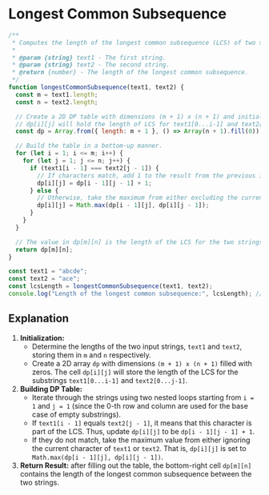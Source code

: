 # Longest Common Subsequence

```js
/**
 * Computes the length of the longest common subsequence (LCS) of two strings.
 *
 * @param {string} text1 - The first string.
 * @param {string} text2 - The second string.
 * @return {number} - The length of the longest common subsequence.
 */
function longestCommonSubsequence(text1, text2) {
  const m = text1.length;
  const n = text2.length;

  // Create a 2D DP table with dimensions (m + 1) x (n + 1) and initialize all cells to 0.
  // dp[i][j] will hold the length of LCS for text1[0...i-1] and text2[0...j-1].
  const dp = Array.from({ length: m + 1 }, () => Array(n + 1).fill(0));

  // Build the table in a bottom-up manner.
  for (let i = 1; i <= m; i++) {
    for (let j = 1; j <= n; j++) {
      if (text1[i - 1] === text2[j - 1]) {
        // If characters match, add 1 to the result from the previous indices.
        dp[i][j] = dp[i - 1][j - 1] + 1;
      } else {
        // Otherwise, take the maximum from either excluding the current character from text1 or text2.
        dp[i][j] = Math.max(dp[i - 1][j], dp[i][j - 1]);
      }
    }
  }

  // The value in dp[m][n] is the length of the LCS for the two strings.
  return dp[m][n];
}

const text1 = "abcde";
const text2 = "ace";
const lcsLength = longestCommonSubsequence(text1, text2);
console.log("Length of the longest common subsequence:", lcsLength); // Output: 3
```

## Explanation

1. **Initialization:**
   - Determine the lengths of the two input strings, `text1` and `text2`, storing them in `m` and `n` respectively.
   - Create a 2D array `dp` with dimensions `(m + 1) x (n + 1)` filled with zeros. The cell `dp[i][j]` will store the length of the LCS for the substrings `text1[0...i-1]` and `text2[0...j-1]`.
2. **Building DP Table:**
   - Iterate through the strings using two nested loops starting from `i = 1` and `j = 1` (since the 0-th row and column are used for the base case of empty substrings).
   - If `text1[i - 1]` equals `text2[j - 1]`, it means that this character is part of the LCS. Thus, update `dp[i][j]` to be `dp[i - 1][j - 1] + 1`.
   - If they do not match, take the maximum value from either ignoring the current character of `text1` or `text2`. That is, `dp[i][j]` is set to `Math.max(dp[i - 1][j], dp[i][j - 1])`.
3. **Return Result:** after filling out the table, the bottom-right cell `dp[m][n]` contains the length of the longest common subsequence between the two strings.
